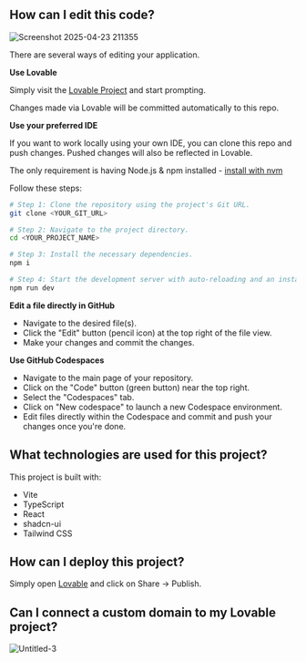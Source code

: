 ## How can I edit this code?
![Screenshot 2025-04-23 211355](https://github.com/user-attachments/assets/28d3a670-c875-4aab-ae0e-2da1d992490b)

There are several ways of editing your application.

**Use Lovable**

Simply visit the [Lovable Project](https://lovable.dev/projects/ff6cabd5-c932-414b-8727-e3c69ed18754) and start prompting.

Changes made via Lovable will be committed automatically to this repo.

**Use your preferred IDE**

If you want to work locally using your own IDE, you can clone this repo and push changes. Pushed changes will also be reflected in Lovable.

The only requirement is having Node.js & npm installed - [install with nvm](https://github.com/nvm-sh/nvm#installing-and-updating)

Follow these steps:

```sh
# Step 1: Clone the repository using the project's Git URL.
git clone <YOUR_GIT_URL>

# Step 2: Navigate to the project directory.
cd <YOUR_PROJECT_NAME>

# Step 3: Install the necessary dependencies.
npm i

# Step 4: Start the development server with auto-reloading and an instant preview.
npm run dev
```

**Edit a file directly in GitHub**

- Navigate to the desired file(s).
- Click the "Edit" button (pencil icon) at the top right of the file view.
- Make your changes and commit the changes.

**Use GitHub Codespaces**

- Navigate to the main page of your repository.
- Click on the "Code" button (green button) near the top right.
- Select the "Codespaces" tab.
- Click on "New codespace" to launch a new Codespace environment.
- Edit files directly within the Codespace and commit and push your changes once you're done.

## What technologies are used for this project?

This project is built with:

- Vite
- TypeScript
- React
- shadcn-ui
- Tailwind CSS

## How can I deploy this project?

Simply open [Lovable](https://lovable.dev/projects/ff6cabd5-c932-414b-8727-e3c69ed18754) and click on Share -> Publish.

## Can I connect a custom domain to my Lovable project?


![Untitled-3](https://github.com/user-attachments/assets/98a18a37-586c-4bfb-ab6a-3b0bfaab1101)

